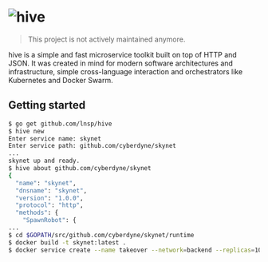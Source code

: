 # ![hive](https://raw.githubusercontent.com/lnsp/hive/master/docs/logo.png)

> This project is not actively maintained anymore.

hive is a simple and fast microservice toolkit built on top of HTTP and JSON. It was created in mind for modern software architectures and infrastructure, simple cross-language interaction and orchestrators like Kubernetes and Docker Swarm.

## Getting started
```bash
$ go get github.com/lnsp/hive
$ hive new
Enter service name: skynet
Enter service path: github.com/cyberdyne/skynet
...
skynet up and ready.
$ hive about github.com/cyberdyne/skynet
{
  "name": "skynet",
  "dnsname": "skynet",
  "version": "1.0.0",
  "protocol": "http",
  "methods": {
    "SpawnRobot": {
...
$ cd $GOPATH/src/github.com/cyberdyne/skynet/runtime
$ docker build -t skynet:latest .
$ docker service create --name takeover --network=backend --replicas=1000 skynet:latest
```
